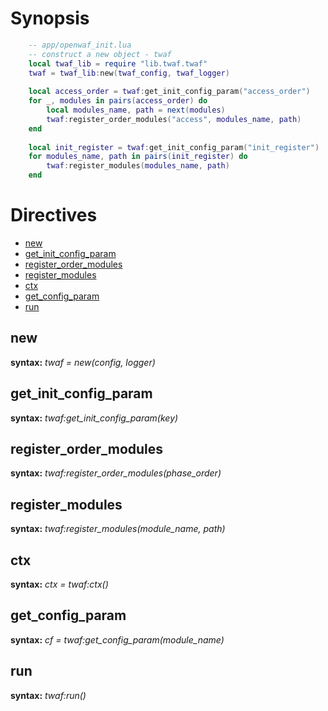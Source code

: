 Synopsis
========
```lua
    -- app/openwaf_init.lua
    -- construct a new object - twaf
    local twaf_lib = require "lib.twaf.twaf"
    twaf = twaf_lib:new(twaf_config, twaf_logger)
    
    local access_order = twaf:get_init_config_param("access_order")
    for _, modules in pairs(access_order) do
        local modules_name, path = next(modules)
        twaf:register_order_modules("access", modules_name, path)
    end
    
    local init_register = twaf:get_init_config_param("init_register")
    for modules_name, path in pairs(init_register) do
        twaf:register_modules(modules_name, path)
    end
```

Directives
================================
* [new](#new)
* [get_init_config_param](#get_init_config_param)
* [register_order_modules](#register_order_modules)
* [register_modules](#register_modules)
* [ctx](#ctx)
* [get_config_param](#get_config_param)
* [run](#run)

new
---
**syntax:** *twaf = new(config, logger)*

get_init_config_param
---------------------
**syntax:** *twaf:get_init_config_param(key)*

register_order_modules
----------------------
**syntax:** *twaf:register_order_modules(phase_order)*

register_modules
----------------
**syntax:** *twaf:register_modules(module_name, path)*

ctx
---
**syntax:** *ctx = twaf:ctx()*

get_config_param
----------------
**syntax:** *cf = twaf:get_config_param(module_name)*

run
----------------
**syntax:** *twaf:run()*
